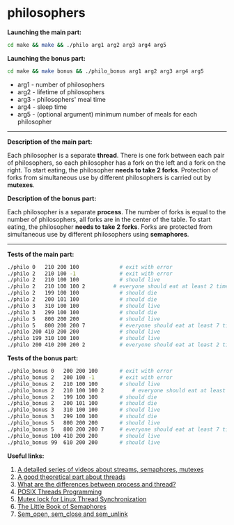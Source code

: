 # philosophers
**Launching the main part:**
``` sh
cd make && make && ./philo arg1 arg2 arg3 arg4 arg5
```

**Launching the bonus part:**
``` sh
cd make && make bonus && ./philo_bonus arg1 arg2 arg3 arg4 arg5
```
+ arg1 - number of philosophers
+ arg2 - lifetime of philosophers
+ arg3 - philosophers' meal time
+ arg4 - sleep time
+ arg5 - (optional argument) minimum number of meals for each philosopher
_____

**Description of the main part:**

Each philosopher is a separate **thread**. There is one fork between each pair of philosophers, so each philosopher has a fork on the left and a fork on the right. To start eating, the philosopher **needs to take 2 forks**. Protection of forks from simultaneous use by different philosophers is carried out by **mutexes**.

**Description of the bonus part:**

Each philosopher is a separate **process**. The number of forks is equal to the number of philosophers, all forks are in the center of the table. To start eating, the philosopher **needs to take 2 forks**. Forks are protected from simultaneous use by different philosophers using **semaphores**.
___

**Tests of the main part:**
``` sh 
./philo 0   210 200 100		    	# exit with error
./philo 2   210 100 -1		    	# exit with error
./philo	2   210 100 100		     	# should live
./philo 2   210 100 100 2	      # everyone should eat at least 2 times
./philo 2   199 100 100		     	# should die
./philo 2   200 101 100	      	 	# should die
./philo	3   310 100 100		     	# should live
./philo 3   299 100 100	       	 	# should die
./philo 5   800 200 200		     	# should live
./philo 5   800 200 200 7        	# everyone should eat at least 7 times
./philo 200 410 200 200		     	# should live
./philo 199 310 100 100		     	# should live
./philo 200 410 200 200	2	       	# everyone should eat at least 2 times
```
**Tests of the bonus part:**
``` sh 
./philo_bonus 0   200 200 100		# exit with error
./philo_bonus 2   200 100 -1		# exit with error
./philo_bonus 2   210 100 100		# should live
./philo_bonus 2   210 100 100 2         # everyone should eat at least 2 times
./philo_bonus 2   199 100 100		# should die
./philo_bonus 2   200 101 100		# should die
./philo_bonus 3   310 100 100		# should live
./philo_bonus 3   299 100 100		# should die
./philo_bonus 5   800 200 200		# should live
./philo_bonus 5   800 200 200 7		# everyone should eat at least 7 times
./philo_bonus 100 410 200 200		# should live
./philo_bonus 99  610 200 200		# should live
```
**Useful links:**

1. [A detailed series of videos about streams, semaphores, mutexes](https://www.youtube.com/watch?v=d9s_d28yJq0&list=PLfqABt5AS4FmuQf70psXrsMLEDQXNkLq2)
2. [A good theoretical part about threads](http://www.csc.villanova.edu/~mdamian/threads/posixthreads.html)
3. [What are the differences between process and thread?](https://www.geeksforgeeks.org/multithreading-c-2/)
4. [POSIX Threads Programming](https://hpc-tutorials.llnl.gov/posix/) 
5. [Mutex lock for Linux Thread Synchronization](https://www.thegeekstuff.com/2012/05/c-mutex-examples/)
6. [The Little Book of Semaphores](https://greenteapress.com/semaphores/LittleBookOfSemaphores.pdf)
7. [Sem_open, sem_close and sem_unlink](https://wm-help.net/lib/b/book/1644378859/171)
